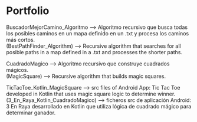 # Portfolio
BuscadorMejorCamino_Algoritmo   --> Algoritmo recursivo que busca todas los posibles caminos en un mapa definido en un .txt y procesa los caminos más cortos.
<br>
(BestPathFinder_Algorithm)      --> Recursive algorithm that searches for all posible paths in a map defined in a .txt and processes the shorter paths.

CuadradoMagico      --> Algoritmo recursivo que construye cuadrados mágicos.
<br>
(MagicSquare)       --> Recursive algorithm that builds magic squares.

TicTacToe_Kotlin_MagicSquare        --> src files of Android App: Tic Tac Toe developed in Kotlin that uses magic square logic to determine winner.
<br>
(3_En_Raya_Kotlin_CuadradoMagico)   --> ficheros src de aplicación Android: 3 En Raya desarrollado en Kotlin que utiliza lógica de cuadrado mágico para determinar ganador.
